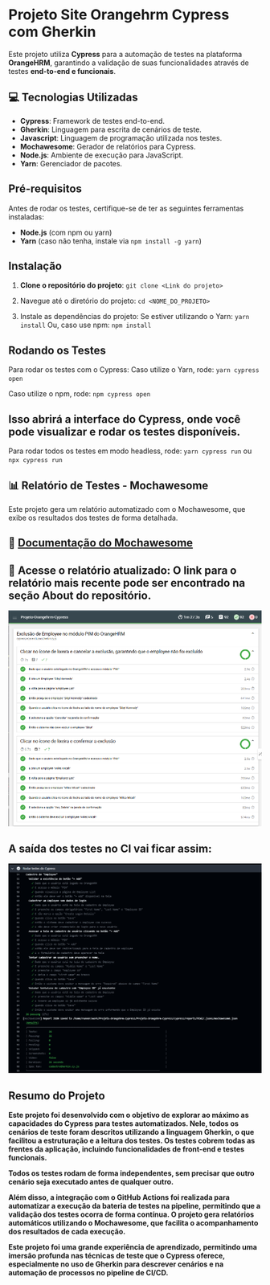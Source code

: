 # Projeto Site Orangehrm Cypress com Gherkin

Este projeto utiliza **Cypress** para a automação de testes na plataforma **OrangeHRM**, garantindo a validação de suas funcionalidades através de testes **end-to-end e funcionais**.


## 💻 Tecnologias Utilizadas
- **Cypress**: Framework de testes end-to-end.
- **Gherkin**: Linguagem para escrita de cenários de teste.
- **Javascript**: Linguagem de programação utilizada nos testes.
- **Mochawesome**: Gerador de relatórios para Cypress.
- **Node.js**: Ambiente de execução para JavaScript.
- **Yarn**: Gerenciador de pacotes.


## Pré-requisitos
Antes de rodar os testes, certifique-se de ter as seguintes ferramentas instaladas:
- **Node.js** (com npm ou yarn)
- **Yarn** (caso não tenha, instale via `npm install -g yarn`)

## Instalação
1. **Clone o repositório do projeto**:
   `git clone <Link do projeto> `

3. Navegue até o diretório do projeto:
  `cd <NOME_DO_PROJETO> `

4. Instale as dependências do projeto:
Se estiver utilizando o Yarn:
  ` yarn install `
Ou, caso use npm:
  ` npm install `

## Rodando os Testes
Para rodar os testes com o Cypress: Caso utilize o Yarn, rode:
 `yarn cypress open `

Caso utilize o npm, rode:
 `npm cypress open `

## Isso abrirá a interface do Cypress, onde você pode visualizar e rodar os testes disponíveis.
Para rodar todos os testes em modo headless, rode: `yarn cypress run` ou `npx cypress run`
## 📊 Relatório de Testes - Mochawesome
Este projeto gera um relatório automatizado com o Mochawesome, que exibe os resultados dos testes de forma detalhada.

## 📄 [Documentação do Mochawesome](https://link-da-documentacao.com)

## 🔗 Acesse o relatório atualizado: O link para o relatório mais recente pode ser encontrado na seção About do repositório.
![Texto alternativo](images/relatório.png)
## A saída dos testes no CI vai ficar assim:
![Texto alternativo](images/CI.png)

## Resumo do Projeto

**Este projeto foi desenvolvido com o objetivo de explorar ao máximo as capacidades do Cypress para testes automatizados. Nele, todos os cenários de teste foram descritos utilizando a linguagem Gherkin, o que facilitou a estruturação e a leitura dos testes. Os testes cobrem todas as frentes da aplicação, incluindo funcionalidades de front-end e testes funcionais.**

**Todos os testes rodam de forma independentes, sem precisar que outro cenário seja executado antes de qualquer outro.**

**Além disso, a integração com o GitHub Actions foi realizada para automatizar a execução da bateria de testes na pipeline, permitindo que a validação dos testes ocorra de forma contínua. O projeto gera relatórios automáticos utilizando o Mochawesome, que facilita o acompanhamento dos resultados de cada execução.**

**Este projeto foi uma grande experiência de aprendizado, permitindo uma imersão profunda nas técnicas de teste que o Cypress oferece, especialmente no uso de Gherkin para descrever cenários e na automação de processos no pipeline de CI/CD.**